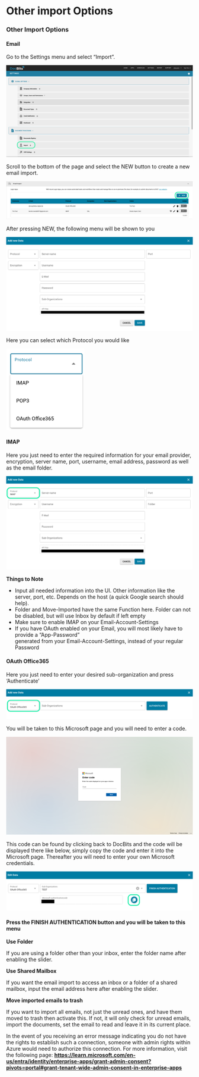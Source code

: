# Other import Options

### Other Import Options <a href="#id-55pch9p17nt3" id="id-55pch9p17nt3"></a>

#### Email <a href="#id-92b87ridzovd" id="id-92b87ridzovd"></a>

Go to the Settings menu and select “Import”.

![](<../.gitbook/assets/13 (12).png>)

Scroll to the bottom of the page and select the NEW button to create a new email import.

![](<../.gitbook/assets/14 (12).png>)

After pressing NEW, the following menu will be shown to you

![](<../.gitbook/assets/15 (12).png>)

Here you can select which Protocol you would like

![](<../.gitbook/assets/16 (12).png>)

#### IMAP <a href="#rutixicnxq9x" id="rutixicnxq9x"></a>

Here you just need to enter the required information for your email provider, encryption, server name, port, username, email address, password as well as the email folder.

![](<../.gitbook/assets/17 (10).png>)

**Things to Note**

* Input all needed information into the UI. Other information like the server, port, etc. Depends on the host (a quick Google search should help).
* Folder and Move-Imported have the same Function here. Folder can not be disabled, but will use Inbox by default if left empty
* Make sure to enable IMAP on your Email-Account-Settings
* If you have OAuth enabled on your Email, you will most likely have to provide a “App-Password”\
  generated from your Email-Account-Settings, instead of your regular Password



#### OAuth Office365 <a href="#ze89a68qq2xy" id="ze89a68qq2xy"></a>

Here you just need to enter your desired sub-organization and press ‘Authenticate’

![](<../.gitbook/assets/18 (9).png>)

You will be taken to this Microsoft page and you will need to enter a code.

![](<../.gitbook/assets/19 (8).png>)

This code can be found by clicking back to DocBits and the code will be displayed there like below, simply copy the code and enter it into the Microsoft page. Thereafter you will need to enter your own Microsoft credentials.

![](<../.gitbook/assets/20 (8).png>)

#### Press the FINISH AUTHENTICATION button and you will be taken to this menu <a href="#ze89a68qq2xy" id="ze89a68qq2xy"></a>

**Use Folder**

If you are using a folder other than your inbox, enter the folder name after enabling the slider.

**Use Shared Mailbox**

If you want the email import to access an inbox or a folder of a shared mailbox, input the email address here after enabling the slider.

**Move imported emails to trash**

If you want to import all emails, not just the unread ones, and have them moved to trash then activate this. If not, it will only check for unread emails, import the documents, set the email to read and leave it in its current place.

In the event of you receiving an error message indicating you do not have the rights to establish such a connection, someone with admin rights within Azure would need to authorize this connection. For more information, visit the following page: **https://learn.microsoft.com/en-us/entra/identity/enterprise-apps/grant-admin-consent?pivots=portal#grant-tenant-wide-admin-consent-in-enterprise-apps**

#### &#x20;<a href="#gxugwsq7sora" id="gxugwsq7sora"></a>
